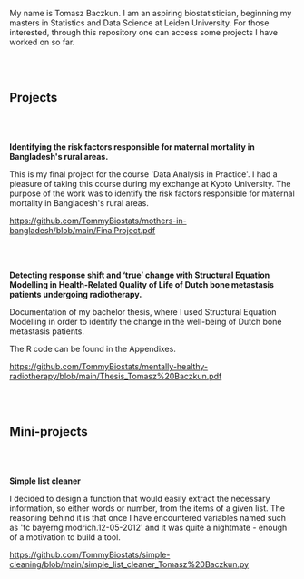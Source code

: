 My name is Tomasz Baczkun. I am an aspiring biostatistician, beginning my masters in Statistics and Data Science at Leiden University. For those interested, through this repository one can access some projects I have worked on so far. 

<br>
<br>

## **Projects**

<br>
<br>

**Identifying the risk factors responsible for maternal mortality in
Bangladesh's rural areas.**


This is my final project for the course 'Data Analysis in Practice'. I had a pleasure of taking this course during my exchange at Kyoto University. The purpose of the work was to identify the risk factors responsible for maternal mortality in Bangladesh's rural areas.

https://github.com/TommyBiostats/mothers-in-bangladesh/blob/main/FinalProject.pdf


<br>
<br>

**Detecting response shift and ‘true’ change with Structural Equation Modelling in Health-Related Quality of Life of Dutch bone metastasis patients undergoing radiotherapy.**

Documentation of my bachelor thesis, where I used Structural Equation Modelling in order to identify the change in the well-being of Dutch bone metastasis patients.

The R code can be found in the Appendixes.

https://github.com/TommyBiostats/mentally-healthy-radiotherapy/blob/main/Thesis_Tomasz%20Baczkun.pdf

<br>
<br>

## **Mini-projects**

<br>
<br>

**Simple list cleaner**

I decided to design a function that would easily extract the necessary information, so either words or number, from the items of a given list. The reasoning behind it is that once I have encountered variables named such as 'fc bayerng modrich.12-05-2012' and it was quite a nightmate - enough of a motivation to build a tool.

https://github.com/TommyBiostats/simple-cleaning/blob/main/simple_list_cleaner_Tomasz%20Baczkun.py
